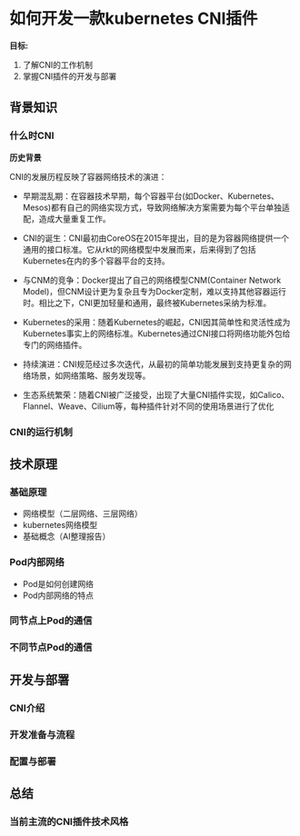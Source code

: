 # 如何开发一款kubernetes CNI插件

**目标:**

1. 了解CNI的工作机制
2. 掌握CNI插件的开发与部署

## 背景知识

### 什么时CNI

**历史背景**

CNI的发展历程反映了容器网络技术的演进：

+ ​​早期混乱期​​：在容器技术早期，每个容器平台(如Docker、Kubernetes、Mesos)都有自己的网络实现方式，导致网络解决方案需要为每个平台单独适配，造成大量重复工作。  

+ ​CNI的诞生​​：CNI最初由CoreOS在2015年提出，目的是为容器网络提供一个通用的接口标准。它从rkt的网络模型中发展而来，后来得到了包括Kubernetes在内的多个容器平台的支持。

+ 与CNM的竞争​​：Docker提出了自己的网络模型CNM(Container Network Model)，但CNM设计更为复杂且专为Docker定制，难以支持其他容器运行时。相比之下，CNI更加轻量和通用，最终被Kubernetes采纳为标准。

+ ​Kubernetes的采用​​：随着Kubernetes的崛起，CNI因其简单性和灵活性成为Kubernetes事实上的网络标准。Kubernetes通过CNI接口将网络功能外包给专门的网络插件。

+ ​​持续演进​​：CNI规范经过多次迭代，从最初的简单功能发展到支持更复杂的网络场景，如网络策略、服务发现等。

+ ​​生态系统繁荣​​：随着CNI被广泛接受，出现了大量CNI插件实现，如Calico、Flannel、Weave、Cilium等，每种插件针对不同的使用场景进行了优化


### CNI的运行机制

## 技术原理

### 基础原理

+ 网络模型（二层网络、三层网络）
+ kubernetes网络模型
+ 基础概念（AI整理报告）

### Pod内部网络

+ Pod是如何创建网络
+ Pod内部网络的特点

### 同节点上Pod的通信

### 不同节点Pod的通信

## 开发与部署

### CNI介绍

### 开发准备与流程

### 配置与部署

## 总结

### 当前主流的CNI插件技术风格